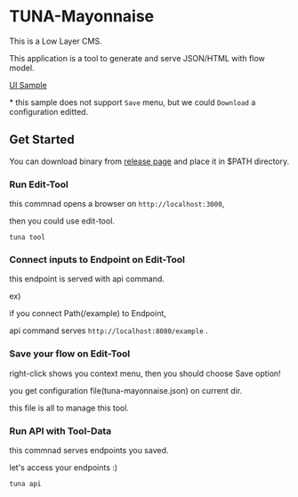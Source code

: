 # TUNA-Mayonnaise

This is a Low Layer CMS.

This application is a tool to generate and serve JSON/HTML with flow model.

[UI Sample](https://solaoi.github.io/tuna-mayonnaise)

\* this sample does not support `Save` menu, but we could `Download` a configuration editted.

## Get Started

You can download binary from [release page](https://github.com/solaoi/tuna-mayonnaise/releases) and place it in $PATH directory.

### Run Edit-Tool

this commnad opens a browser on `http://localhost:3000`,

then you could use edit-tool.

```
tuna tool
```

### Connect inputs to Endpoint on Edit-Tool

this endpoint is served with api command.

ex)

if you connect Path(/example) to Endpoint,

api command serves `http://localhost:8080/example` .

### Save your flow on Edit-Tool

right-click shows you context menu, then you should choose Save option!

you get configuration file(tuna-mayonnaise.json) on current dir.

this file is all to manage this tool.

### Run API with Tool-Data

this commnad serves endpoints you saved.

let's access your endpoints :)

```
tuna api
```
